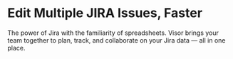 # Edit Multiple JIRA Issues, Faster

The power of Jira with the familiarity of spreadsheets. Visor brings your team together to plan, track, and collaborate on your Jira data — all in one place.
